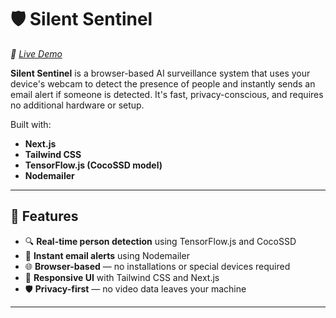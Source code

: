 # 🛡️ Silent Sentinel  
*🔗 [Live Demo](https://snegicodes-thief-detection.vercel.app/)*


**Silent Sentinel** is a browser-based AI surveillance system that uses your device's webcam to detect the presence of people and instantly sends an email alert if someone is detected. It's fast, privacy-conscious, and requires no additional hardware or setup.

Built with:
- **Next.js**
- **Tailwind CSS**
- **TensorFlow.js (CocoSSD model)**
- **Nodemailer**

---

## 📸 Features

- 🔍 **Real-time person detection** using TensorFlow.js and CocoSSD  
- 📨 **Instant email alerts** using Nodemailer  
- 🌐 **Browser-based** — no installations or special devices required  
- 🎨 **Responsive UI** with Tailwind CSS and Next.js  
- 🛡️ **Privacy-first** — no video data leaves your machine

---
